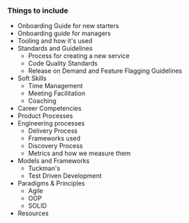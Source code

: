 ### Things to include
- Onboarding Guide for new starters
- Onboarding guide for managers
- Tooling and how it's used
- Standards and Guidelines
	- Process for creating a new service
	- Code Quality Standards
	- Release on Demand and Feature Flagging Guidelines
- Soft Skills
	- Time Management
	- Meeting Facilitation
	- Coaching
- Career Competencies
- Product Processes
- Engineering processes
	- Delivery Process
	- Frameworks used
	- Discovery Process
	- Metrics and how we measure them
- Models and Frameworks
	- Tuckman's
	- Test Driven Development
- Paradigms & Principles
	- Agile
	- OOP
	- SOLID
- Resources